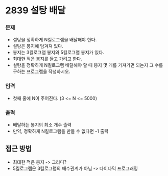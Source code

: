 2839 설탕 배달
=============
### 문제
* 설탕을 정확하게 N킬로그램을 배달해야 한다.
* 설탕은 봉지에 담겨져 있다.
* 봉지는 3킬로그램 봉지와 5킬로그램 봉지가 있다.
* 최대한 적은 봉지를 들고 가려고 한다.
* 설탕을 정확하게 N킬로그램 배달해야 할 때 봉지 몇 개를 가져가면 되는지 그 수를 구하는 프로그램을 작성하시오.
### 입력
* 첫째 줄에 N이 주어진다. (3 <= N <= 5000)
### 출력
* 배달하는 봉지의 최소 개수 출력
* 만약, 정확하게 N킬로그램을 만들 수 없다면 -1 출력

접근 방법
-------------
* 최대한 적은 봉지 -> 그리디?
* 5킬로그램은 3킬로그램의 배수관계가 아님 -> 다이나믹 프로그래밍